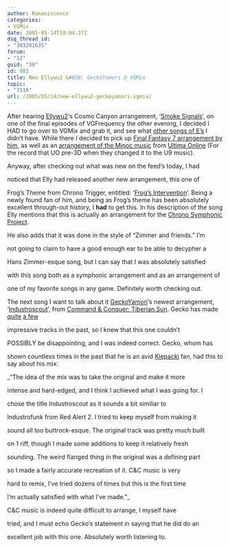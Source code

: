 ```yaml
---
author: Ramaniscence
categories:
- VGMix
date: 2005-05-14T19:04:27Z
dsq_thread_id:
- "383201635"
forum:
- "12"
guid: "39"
id: 983
title: New Ellywu2 &#038; GeckoYamori @ VGMix
topic:
- "3116"
url: /2005/05/14/new-ellywu2-geckoyamori-vgmix/
---
```


After hearing [Ellywu2](http://www.vgmix.com/users?Ellywu2)&#8216;s Cosmo Canyon arrangement, &#8216;[Smoke Signals](%20)&#8216;, on one of the final episodes of VGFrequency the other evening, I decided I HAD to go over to VGMix and grab it, and see what [other songs of E&#8217;s](http://www.vgmix.com/search.php?username=Ellywu2&show_songs=1&wip=1) I didn&#8217;t have. While there I decided to pick up [Final Fantasy 7 arrangement by him](http://www.vgmix.com/song_view.php?song_id=919), as well as an [arrangement of the Minoc music](http://www.vgmix.com/song_view.php?song_id=3281) from [Ultima Online](http://www.uo.com) (For the record that UO pre-3D when they changed it to the U9 music).
  
Anyway, after checking out what was new on the feed&#8217;s today, I had
  
noticed that Elly had released another new arrangement, this one of
  
Frog&#8217;s Theme from Chrono Trigger, entitled: &#8216;[Frog&#8217;s Intervention](http://www.vgmix.com/song_view.php?song_id=4085)&#8216;. Being a newly found fan of him, and being as Frog&#8217;s theme has been absolutely excellent through-out history, I **had** to get this. In his description of the song Elly mentions that this is actually an arrangement for the [Chrono Symphonic Project](http://www.freewebs.com/chronosymphonic).
  
He also adds that it was done in the style of &#8220;Zimmer and friends.&#8221; I&#8217;m
  
not going to claim to have a good enough ear to be able to decypher a
  
Hans Zimmer-esque song, but I can say that I was absolutely satisfied
  
with this song both as a symphonic arrangement and as an arrangement of
  
one of my favorite songs in any game. Definitely worth checking out.

The next song I want to talk about it [GeckoYamori](%20)&#8216;s newest arrangement, &#8216;[Industroscout](http://www.vgmix.com/song_view.php?song_id=4128)&#8216;, from [Command & Conquer: Tiberian Sun](http://www.vgmix.com/search.php?game_name=Command+%26+Conquer%3A+Tiberian+Sun). Gecko has made [quite](http://www.vgmix.com/search.php?username=GeckoYamori&show_songs=1&wip=1) [a few](http://www.ocremix.org/detailremixer.php?mixerid=139)
  
impressive tracks in the past, so I knew that this one couldn&#8217;t
  
POSSIBLY be disappointing, and I was indeed correct. Gecko, whom has
  
shown countless times in the past that he is an avid [Klepacki](http://www.frankklepacki.com/) fan, had this to say about his mix:

_&#8220;The idea of the mix was to take the original and make it more
  
intense and hard-edged, and I think I achieved what I was going for. I
  
chose the title Industroscout as it sounds a bit similiar to
  
Industrofunk from Red Alert 2. I tried to keep myself from making it
  
sound all too buttrock-esque. The original track was pretty much built
  
on 1 riff, though I made some additions to keep it relatively fresh
  
sounding. The weird flanged thing in the original was a defining part
  
so I made a fairly accurate recreation of it. C&C music is very
  
hard to remix, I&#8217;ve tried dozens of times but this is the first time
  
I&#8217;m actually satisfied with what I&#8217;ve made.&#8221;_

C&C music is indeed quite difficult to arrange, I myself have
  
tried, and I must echo Gecko&#8217;s statement in saying that he did do an
  
excellent job with this one. Absolutely worth listening to.